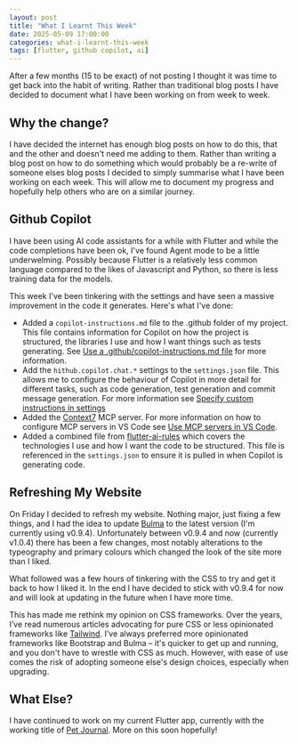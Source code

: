 ```yaml
---
layout: post
title: "What I Learnt This Week"
date: 2025-05-09 17:00:00
categories: what-i-learnt-this-week
tags: [flutter, github copilot, ai]
---
```


After a few months (15 to be exact) of not posting I thought it was time to get back into the habit of writing. Rather than traditional blog posts I have decided to document what I have been working on from week to week.

<!--more-->

## Why the change?

I have decided the internet has enough blog posts on how to do this, that and the other and doesn't need me adding to them. Rather than writing a blog post on how to do something which would probably be a re-write of someone elses blog posts I decided to simply summarise what I have been working on each week. This will allow me to document my progress and hopefully help others who are on a similar journey.

## Github Copilot

I have been using AI code assistants for a while with Flutter and while the code completions have been ok, I've found Agent mode to be a little underwelming. Possibly because Flutter is a relatively less common language compared to the likes of Javascript and Python, so there is less training data for the models.

This week I've been tinkering with the settings and have seen a massive improvement in the code it generates. Here's what I've done:

- Added a `copilot-instructions.md` file to the .github folder of my project. This file contains information for Copilot on how the project is structured, the libraries I use and how I want things such as tests generating. See [Use a .github/copilot-instructions.md file](https://code.visualstudio.com/docs/copilot/copilot-customization#_use-a-githubcopilotinstructionsmd-file) for more information.
- Add the `hithub.copilot.chat.*` settings to the `settings.json` file. This allows me to configure the behaviour of Copilot in more detail for different tasks, such as code generation, test generation and commit message generation. For more information see [Specify custom instructions in settings](https://code.visualstudio.com/docs/copilot/copilot-customization#_specify-custom-instructions-in-settings)
- Added the [Context7](https://github.com/upstash/context7) MCP server. For more information on how to configure MCP servers in VS Code see [Use MCP servers in VS Code](https://code.visualstudio.com/docs/copilot/chat/mcp-servers).
- Added a combined file from [flutter-ai-rules](https://github.com/evanca/flutter-ai-rules) which covers the technologies I use and how I want the code to be structured. This file is referenced in the `settings.json` to ensure it is pulled in when Copilot is generating code.

## Refreshing My Website

On Friday I decided to refresh my website. Nothing major, just fixing a few things, and I had the idea to update [Bulma](https://bulma.io/) to the latest version (I'm currently using v0.9.4). Unfortunately between v0.9.4 and now (currently v1.0.4) there has been a few changes, most notably alterations to the typeography and primary colours which changed the look of the site more than I liked.

What followed was a few hours of tinkering with the CSS to try and get it back to how I liked it. In the end I have decided to stick with v0.9.4 for now and will look at updating in the future when I have more time.

This has made me rethink my opinion on CSS frameworks. Over the years, I’ve read numerous articles advocating for pure CSS or less opinionated frameworks like [Tailwind](https://tailwindcss.com/). I’ve always preferred more opinionated frameworks like Bootstrap and Bulma – it's quicker to get up and running, and you don't have to wrestle with CSS as much. However, with ease of use comes the risk of adopting someone else's design choices, especially when upgrading.

## What Else?

I have continued to work on my current Flutter app, currently with the working title of [Pet Journal](https://github.com/zjcz/petjournal). More on this soon hopefully!
